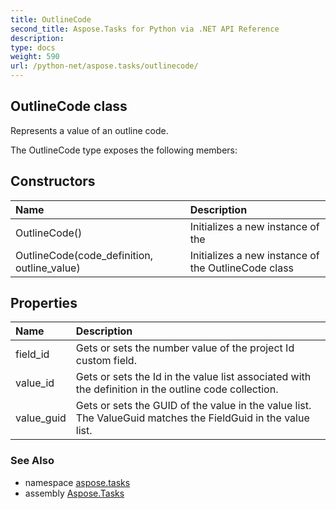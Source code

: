 ```yaml
---
title: OutlineCode
second_title: Aspose.Tasks for Python via .NET API Reference
description: 
type: docs
weight: 590
url: /python-net/aspose.tasks/outlinecode/
---
```


## OutlineCode class

Represents a value of an outline code.

The OutlineCode type exposes the following members:
## Constructors
| Name | Description |
| :- | :- |
|OutlineCode()|Initializes a new instance of the|
|OutlineCode(code_definition, outline_value)|Initializes a new instance of the OutlineCode class|
## Properties
| Name | Description |
| :- | :- |
|field_id|Gets or sets the number value of the project Id custom field.|
|value_id|Gets or sets the Id in the value list associated with the definition in the outline code collection.|
|value_guid|Gets or sets the GUID of the value in the value list. The ValueGuid matches the FieldGuid in the value list.|

### See Also

* namespace [aspose.tasks](/tasks/python-net/aspose.tasks/)
* assembly [Aspose.Tasks](/tasks/python-net/)

